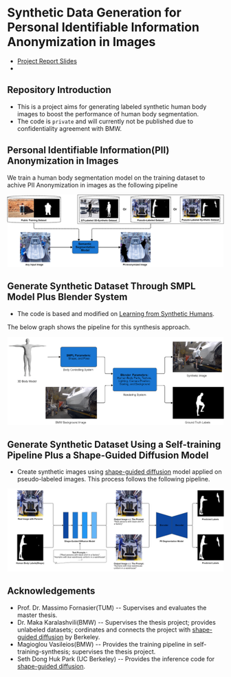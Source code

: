 # Synthetic Data Generation for Personal Identifiable Information Anonymization in Images
* [Project Report Slides](https://docs.google.com/presentation/d/1FgMGslRymsfXy86kucmnOzR5UuAhNtgn/edit?usp=sharing&ouid=104314772114472744003&rtpof=true&sd=true)
* 
## Repository Introduction
* This is a project aims for generating labeled synthetic human body images to boost the performance of human body segmentation.
* The code is `private` and will currently not be published due to confidentiality agreement with BMW.

## Personal Identifiable Information(PII) Anonymization in Images
We train a human body segmentation model on the training dataset to achive PII Anonymization in images as the following pipeline

![image](https://github.com/yu-chern/synthetic-data-generation-4-pii-anonymization-in-images/blob/main/final_training.png)


## Generate Synthetic Dataset Through SMPL Model Plus Blender System 
* The code is based and modified on [Learning from Synthetic Humans](https://github.com/gulvarol/surreal). 

The below graph shows the pipeline for this synthesis approach.

![image](https://github.com/yu-chern/synthetic-data-generation-4-pii-anonymization-in-images/blob/main/smpl_blender_pipeline.png)


## Generate Synthetic Dataset Using a Self-training Pipeline Plus a Shape-Guided Diffusion Model
* Create synthetic images using [shape-guided diffusion](https://shape-guided-diffusion.github.io/) model applied on pseudo-labeled images. This process follows the following pipeline.

![image](https://github.com/yu-chern/synthetic-data-generation-4-pii-anonymization-in-images/blob/main/pls_diffusion_pipeline.png)


## Acknowledgements
* Prof. Dr. Massimo Fornasier(TUM) -- Supervises and evaluates the master thesis.
* Dr. Maka Karalashvili(BMW) -- Supervises the thesis project; provides unlabeled datasets; cordinates and connects the project with [shape-guided diffusion](https://shape-guided-diffusion.github.io/) by Berkeley.
* Magioglou Vasileios(BMW) -- Provides the training pipeline in self-training-synthesis; supervises the thesis project.
* Seth Dong Huk Park (UC Berkeley) -- Provides the inference code for [shape-guided diffusion](https://shape-guided-diffusion.github.io/).
